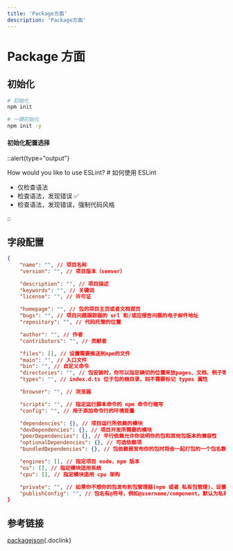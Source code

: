 ```yaml
---
title: 'Package方面'
description: 'Package方面'
---
```



# Package 方面


## 初始化

```bash
# 初始化
npm init

# 一键初始化
npm init -y
```


#### 初始化配置选择

::alert{type="output"} 

How would you like to use ESLint? # 如何使用 ESLint

- 仅检查语法
- 检查语法，发现错误 ✅
- 检查语法，发现错误，强制代码风格

::




## 字段配置


```json
{
    "name": "", // 项目名称
    "version": "", // 项目版本（semver）

    "description": "", // 项目描述
    "keywords": "", // 关键词
    "license": "", // 许可证

    "homepage": "", // 包的项目主页或者文档首页
    "bugs": "", // 项目问题跟踪器的 url 和/或应报告问题的电子邮件地址
    "repository": "", // 代码托管的位置

    "author": "", // 作者
    "contributors": "", // 贡献者

    "files": [], // 设置需要推送到npm的文件
    "main": "", // 入口文件
    "bin": "", // 自定义命令
    "directories": "", // 包安装时，你可以指定确切的位置来放pages、文档、例子等
    "types": "", // index.d.ts 位于包的根目录，则不需要标记 types 属性

    "browser": "", // 浏览器

    "scripts": "", // 指定运行脚本命令的 npm 命令行缩写
    "config": "", // 用于添加命令行的环境变量

    "dependencies": {}, // 项目运行所依赖的模块
    "devDependencies": {}, // 项目开发所需要的模块
    "peerDependencies": {}, // 平行依赖允许你说明你的包和其他包版本的兼容性
    "optionalDependencies": {}, // 可选依赖项
    "bundledDependencies": {}, // 包依赖是发布你的包时将会一起打包的一个包名数组

    "engines": [], // 指定项目 node、npm 版本
    "os": [], // 指定模块适用系统
    "cpu": [], // 指定模块适用 cpu 架构

    "private": "", // 如果你不想你的包发布到包管理器(npm 或者 私有包管理)，设置为 true
    "publishConfig": "", // 包名有@符号，例如@username/component，默认为私有包，需配置 { "access": "public" }
}
```
## 参考链接

[packagejson](https://docs.npmjs.com/cli/v9/configuring-npm/package-json){.doclink}
